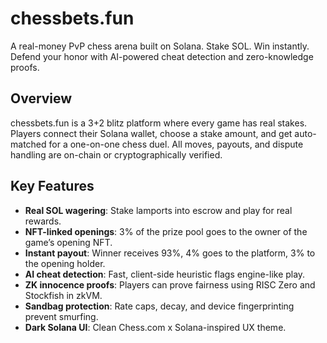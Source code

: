 # chessbets.fun

A real-money PvP chess arena built on Solana. Stake SOL. Win instantly. Defend your honor with AI-powered cheat detection and zero-knowledge proofs.

## Overview

chessbets.fun is a 3+2 blitz platform where every game has real stakes. Players connect their Solana wallet, choose a stake amount, and get auto-matched for a one-on-one chess duel. All moves, payouts, and dispute handling are on-chain or cryptographically verified.

## Key Features

- **Real SOL wagering**: Stake lamports into escrow and play for real rewards.
- **NFT-linked openings**: 3% of the prize pool goes to the owner of the game’s opening NFT.
- **Instant payout**: Winner receives 93%, 4% goes to the platform, 3% to the opening holder.
- **AI cheat detection**: Fast, client-side heuristic flags engine-like play.
- **ZK innocence proofs**: Players can prove fairness using RISC Zero and Stockfish in zkVM.
- **Sandbag protection**: Rate caps, decay, and device fingerprinting prevent smurfing.
- **Dark Solana UI**: Clean Chess.com x Solana-inspired UX theme.
